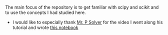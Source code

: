 The main focus of the repository is to get familiar with scipy and scikit and to use the concepts I had studied here. 
- I would like to especially thank [Mr. P Solver](https://youtu.be/jmX4FOUEfgU) for the video I went along his tutorial and  wrote [this notebook](https://github.com/34-anish/Scipy/blob/main/Tutorial.ipynb)
